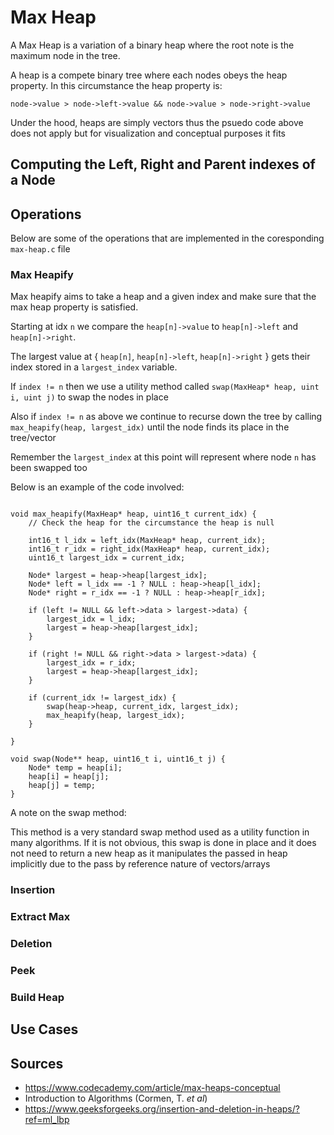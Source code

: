 # Max Heap 

A Max Heap is a variation of a binary heap where the root note is the maximum node in the tree. 

A heap is a compete binary tree where each nodes obeys the heap property. 
In this circumstance the heap property is:

`node->value > node->left->value && node->value > node->right->value` 

Under the hood, heaps are simply vectors thus the psuedo code above does not apply but for visualization and conceptual purposes it fits

## Computing the Left, Right and Parent indexes of a Node 

## Operations 

Below are some of the operations that are implemented in the coresponding `max-heap.c` file

### Max Heapify 

Max heapify aims to take a heap and a given index and make sure that the max heap property is satisfied. 

Starting at idx `n` we compare the `heap[n]->value` to `heap[n]->left` and `heap[n]->right`. 

The largest value at { `heap[n]`, `heap[n]->left`, `heap[n]->right` } gets their index stored in a `largest_index` variable. 

If `index != n` then we use a utility method called `swap(MaxHeap* heap, uint i, uint j)` to swap the nodes in place

Also if `index != n` as above we continue to recurse down the tree by calling `max_heapify(heap, largest_idx)` until the node finds its place in the tree/vector 

Remember the `largest_index` at this point will represent where node `n` has been swapped too

Below is an example of the code involved: 

```

void max_heapify(MaxHeap* heap, uint16_t current_idx) {
    // Check the heap for the circumstance the heap is null

    int16_t l_idx = left_idx(MaxHeap* heap, current_idx); 
    int16_t r_idx = right_idx(MaxHeap* heap, current_idx); 
    uint16_t largest_idx = current_idx; 
    
    Node* largest = heap->heap[largest_idx]; 
    Node* left = l_idx == -1 ? NULL : heap->heap[l_idx]; 
    Node* right = r_idx == -1 ? NULL : heap->heap[r_idx];

    if (left != NULL && left->data > largest->data) {
        largest_idx = l_idx; 
        largest = heap->heap[largest_idx];
    }

    if (right != NULL && right->data > largest->data) {
        largest_idx = r_idx; 
        largest = heap->heap[largest_idx];
    } 

    if (current_idx != largest_idx) {
        swap(heap->heap, current_idx, largest_idx); 
        max_heapify(heap, largest_idx); 
    } 

}

void swap(Node** heap, uint16_t i, uint16_t j) {
    Node* temp = heap[i]; 
    heap[i] = heap[j]; 
    heap[j] = temp; 
}

```

A note on the swap method:

This method is a very standard swap method used as a utility function in many algorithms. 
If it is not obvious, this swap is done in place and it does not need to return a new heap as it manipulates the passed in heap implicitly due to the pass by reference nature of vectors/arrays  

### Insertion 

### Extract Max

### Deletion 

### Peek 

### Build Heap 

## Use Cases 

## Sources

- https://www.codecademy.com/article/max-heaps-conceptual
- Introduction to Algorithms (Cormen, T. *et al*) 
- https://www.geeksforgeeks.org/insertion-and-deletion-in-heaps/?ref=ml_lbp
